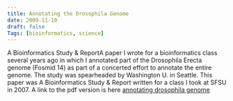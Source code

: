 ```yaml
---
title: Annotating the Drosophila Genome
date: 2009-11-10
draft: false
Tags: [bioinformatics, science]
---
```

A Bioinformatics Study & ReportA paper I wrote for a bioinformatics class several years ago in which I annotated part of the Drosophila Erecta genome (Fosmid 14) as part of a concerted effort to annotate the entire genome. The study was spearheaded by Washington U. in Seattle. This paper was A Bioinformatics Study & Report written for a class I took at SFSU in 2007. 
A link to the pdf version is here [annotating drosophila genome](aakerstein_bioinformatics_drosophila_annotation.pdf)

